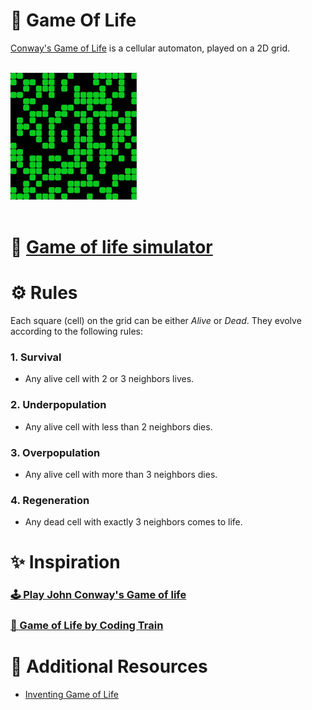 # 👾 Game Of Life

[Conway's Game of Life](https://en.wikipedia.org/wiki/Conway%27s_Game_of_Life) is a cellular automaton, played on a 2D grid.

<br>
<img src="gol-demo.gif" width="40%">
<br><br>

# 🚀 [Game of life simulator](https://indiecodermm.github.io/algo-lab/Game-of-life/index.html)

# ⚙ Rules

Each square (cell) on the grid can be either _Alive_ or _Dead_. They evolve according to the following rules:

### 1. Survival

- Any alive cell with 2 or 3 neighbors lives.

### 2. Underpopulation

- Any alive cell with less than 2 neighbors dies.

### 3. Overpopulation

- Any alive cell with more than 3 neighbors dies.

### 4. Regeneration

- Any dead cell with exactly 3 neighbors comes to life.

# ✨ Inspiration

### [🕹 Play John Conway's Game of life](https://playgameoflife.com/)

### [🚂 Game of Life by Coding Train](https://thecodingtrain.com/challenges/85-the-game-of-life)

# 📖 Additional Resources

- [Inventing Game of Life](https://www.youtube.com/watch?v=R9Plq-D1gEk)
